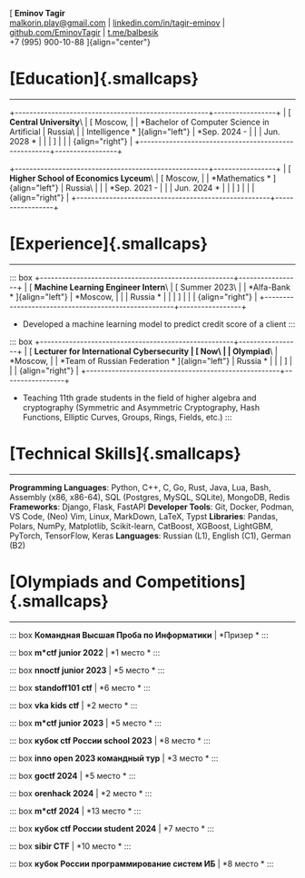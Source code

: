 [ **Eminov Tagir**\
<malkorin.play@gmail.com> \|
[linkedin.com/in/tagir-eminov](https://linkedin.com/in/tagir-eminov) \|
[github.com/EminovTagir](https://github.com/EminovTagir) \|
[t.me/balbesik](https://t.me/balbesik)\
+7 (995) 900-10-88 ]{align="center"}

# [Education]{.smallcaps}

------------------------------------------------------------------------

+-----------------------------------------------------+-----------------+
| [ **Central University**\                           | [ Moscow,       |
| *Bachelor of Computer Science in Artificial         | Russia\         |
| Intelligence * ]{align="left"}                      | *Sep. 2024 -    |
|                                                     | Jun. 2028 *     |
|                                                     | ]               |
|                                                     | {align="right"} |
+-----------------------------------------------------+-----------------+

+-----------------------------------------------------+-----------------+
| [ **Higher School of Economics Lyceum**\            | [ Moscow,       |
| *Mathematics * ]{align="left"}                      | Russia\         |
|                                                     | *Sep. 2021 -    |
|                                                     | Jun. 2024 *     |
|                                                     | ]               |
|                                                     | {align="right"} |
+-----------------------------------------------------+-----------------+

# [Experience]{.smallcaps}

------------------------------------------------------------------------

::: box
+-----------------------------------------------------+-----------------+
| [ **Machine Learning Engineer Intern**\             | [ Summer 2023\  |
| *Alfa-Bank * ]{align="left"}                        | *Moscow,        |
|                                                     | Russia *        |
|                                                     | ]               |
|                                                     | {align="right"} |
+-----------------------------------------------------+-----------------+

- Developed a machine learning model to predict credit score of a client
:::

::: box
+-----------------------------------------------------+-----------------+
| [ **Lecturer for International Cybersecurity        | [ Now\          |
| Olympiad**\                                         | *Moscow,        |
| *Team of Russian Federation * ]{align="left"}       | Russia *        |
|                                                     | ]               |
|                                                     | {align="right"} |
+-----------------------------------------------------+-----------------+

- Teaching 11th grade students in the field of higher algebra and
  cryptography (Symmetric and Asymmetric Cryptography, Hash Functions,
  Elliptic Curves, Groups, Rings, Fields, etc.)
:::

# [Technical Skills]{.smallcaps}

------------------------------------------------------------------------

**Programming Languages**: Python, C++, C, Go, Rust, Java, Lua, Bash,
Assembly (x86, x86-64), SQL (Postgres, MySQL, SQLite), MongoDB, Redis
**Frameworks**: Django, Flask, FastAPI **Developer Tools**: Git, Docker,
Podman, VS Code, (Neo) Vim, Linux, MarkDown, LaTeX, Typst **Libraries**:
Pandas, Polars, NumPy, Matplotlib, Scikit-learn, CatBoost, XGBoost,
LightGBM, PyTorch, TensorFlow, Keras **Languages**: Russian (L1),
English (C1), German (B2)

# [Olympiads and Competitions]{.smallcaps}

------------------------------------------------------------------------

::: box
**Командная Высшая Проба по Информатики** \| *Призер *
:::

::: box
**m\*ctf junior 2022** \| *1 место *
:::

::: box
**nnoctf junior 2023** \| *5 место *
:::

::: box
**standoff101 ctf** \| *6 место *
:::

::: box
**vka kids ctf** \| *2 место *
:::

::: box
**m\*ctf junior 2023** \| *5 место *
:::

::: box
**кубок ctf России school 2023** \| *8 место *
:::

::: box
**inno open 2023 командный тур** \| *3 место *
:::

::: box
**goctf 2024** \| *5 место *
:::

::: box
**orenhack 2024** \| *2 место *
:::

::: box
**m\*ctf 2024** \| *13 место *
:::

::: box
**кубок ctf России student 2024** \| *7 место *
:::

::: box
**sibir CTF** \| *10 место *
:::

::: box
**кубок России программирование систем ИБ** \| *8 место *
:::

